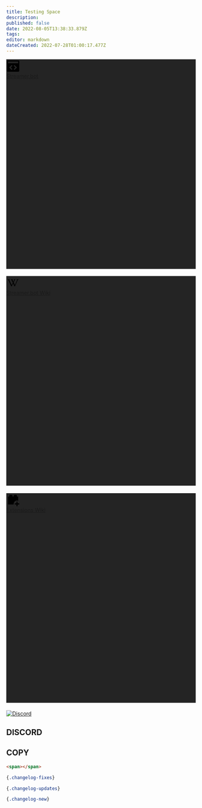 ```yaml
---
title: Testing Space
description: 
published: false
date: 2022-08-05T13:38:33.879Z
tags: 
editor: markdown
dateCreated: 2022-07-28T01:00:17.477Z
---
```


<div class="elevation-3 link d-flex align-stretch v-sheet theme--dark rounded" style="background-color:#242424;border-color:#242424;"><a tabindex="0" href="https://streamer.bot" target="_blank" rel="noopener" class="v-list-item v-list-item--link v-list-item--two-line theme--dark"><div class="v-list-item__action"><span aria-hidden="true" class="v-icon notranslate theme--dark" style="font-size:36px;height:36px;width:36px;"><svg xmlns="http://www.w3.org/2000/svg" viewBox="0 0 24 24" role="img" aria-hidden="true" class="v-icon__svg" style="font-size:36px;height:36px;width:36px;"><path d="M21 2H3a2 2 0 0 0-2 2v16a2 2 0 0 0 2 2h18a2 2 0 0 0 2-2V4a2 2 0 0 0-2-2M11 17.5L9.5 19L5 14.5L9.5 10l1.5 1.5l-3 3l3 3m3.5 1.5L13 17.5l3-3l-3-3l1.5-1.5l4.5 4.5l-4.5 4.5M21 7H3V4h18v3Z"></path></svg></span></div> <div class="v-list-item__content"><div class="v-list-item__title d-flex align-center"><span class="text-h5 font-weight-bold">Streamer.bot</span></div> <!----></div> <div class="v-list-item__action"><span aria-hidden="true" class="v-icon notranslate ml-2 text--secondary theme--dark"><svg xmlns="http://www.w3.org/2000/svg" viewBox="0 0 24 24" role="img" aria-hidden="true" class="v-icon__svg"><path d=""></path></svg></span></div></a></div>

####

<div class="elevation-3 link d-flex align-stretch v-sheet theme--dark rounded" style="background-color:#242424;border-color:#242424;"><a tabindex="0" href="https://wiki.streamer.bot" target="_blank" rel="noopener" class="v-list-item v-list-item--link v-list-item--two-line theme--dark"><div class="v-list-item__action"><span aria-hidden="true" class="v-icon notranslate theme--dark" style="font-size:36px;height:36px;width:36px;"><svg xmlns="http://www.w3.org/2000/svg" viewBox="0 0 24 24" role="img" aria-hidden="true" class="v-icon__svg" style="font-size:36px;height:36px;width:36px;"><path d="M12.081 12.932c-.78 1.611-1.849 3.792-2.379 4.776c-.513.896-.94.776-1.278.024c-1.172-2.77-3.58-7.625-4.712-10.347c-.209-.502-.367-.823-.516-.95c-.151-.125-.462-.2-.936-.227c-.174-.019-.26-.061-.26-.131v-.379l.043-.038c.771-.004 4.503 0 4.503 0l.042.038v.362c0 .1-.063.147-.188.147l-.47.024c-.403.026-.605.137-.605.365c0 .112.044.275.139.501c.902 2.206 4.017 8.772 4.017 8.772l.114.039l2.01-4.012l-.402-.89L9.82 8.285s-.265-.545-.357-.727c-.607-1.203-.593-1.265-1.206-1.347c-.173-.02-.261-.042-.261-.125v-.39l.05-.037h3.578l.095.03v.376c0 .088-.063.125-.189.125l-.257.039c-.66.051-.551.318-.113 1.186l1.319 2.712l1.465-2.922c.244-.533.194-.668.093-.789c-.058-.07-.255-.185-.677-.2l-.168-.018a.191.191 0 0 1-.121-.043a.125.125 0 0 1-.056-.107v-.357l.051-.037c1.04-.007 3.371 0 3.371 0l.05.037v.364c0 .101-.05.148-.161.148c-.539.024-.652.079-.854.366c-.1.154-.313.49-.538.865l-1.919 3.563l-.054.112l2.328 4.763l.142.041l3.665-8.704c.129-.352.107-.602-.053-.746c-.165-.144-.289-.228-.716-.246l-.35-.014a.211.211 0 0 1-.127-.037a.128.128 0 0 1-.06-.1v-.361l.049-.038h4.137l.034.038v.364c0 .1-.062.15-.174.15c-.541.024-.94.15-1.203.351c-.263.213-.465.514-.614.89c0 0-3.371 7.72-4.524 10.289c-.438.84-.878.765-1.253-.026c-.477-.977-1.478-3.156-2.206-4.761l.045-.03z"></path></svg></span></div> <div class="v-list-item__content"><div class="v-list-item__title d-flex align-center"><span class="text-h5 font-weight-bold">Streamer.bot Wiki</span></div> <!----></div> <div class="v-list-item__action"><span aria-hidden="true" class="v-icon notranslate ml-2 text--secondary theme--dark"><svg xmlns="http://www.w3.org/2000/svg" viewBox="0 0 24 24" role="img" aria-hidden="true" class="v-icon__svg"><path d=""></path></svg></span></div></a></div>

####

<div class="elevation-3 link d-flex align-stretch v-sheet theme--dark rounded" style="background-color:#242424;border-color:#242424;"><a tabindex="0" href="https://extensions.streamer.bot" target="_blank" rel="noopener" class="v-list-item v-list-item--link v-list-item--two-line theme--dark"><div class="v-list-item__action"><span aria-hidden="true" class="v-icon notranslate theme--dark" style="font-size:36px;height:36px;width:36px;"><svg xmlns="http://www.w3.org/2000/svg" viewBox="0 0 24 24" role="img" aria-hidden="true" class="v-icon__svg" style="font-size:36px;height:36px;width:36px;"><path d="M19 6V5A2 2 0 0 0 17 3H15A2 2 0 0 0 13 5V6H11V5A2 2 0 0 0 9 3H7A2 2 0 0 0 5 5V6H3V20H13.09A5.47 5.47 0 0 1 13 19A6 6 0 0 1 21 13.34V6M20 15V18H23V20H20V23H18V20H15V18H18V15Z"></path></svg></span></div> <div class="v-list-item__content"><div class="v-list-item__title d-flex align-center"><span class="text-h5 font-weight-bold">Extensions Wiki</span></div> <!----></div> <div class="v-list-item__action"><span aria-hidden="true" class="v-icon notranslate ml-2 text--secondary theme--dark"><svg xmlns="http://www.w3.org/2000/svg" viewBox="0 0 24 24" role="img" aria-hidden="true" class="v-icon__svg"><path d=""></path></svg></span></div></a></div>

####

[![Discord](https://shields.io/discord/834650675224248362.svg?label=&logo=discord&logoColor=ffffff&color=7389D8&labelColor=6A7EC2)](https://discord.streamer.bot)

## DISCORD

## COPY

```html
<span></span>
```

```css
{.changelog-fixes}
```

```css
{.changelog-updates}
```

```css
{.changelog-new}
```
